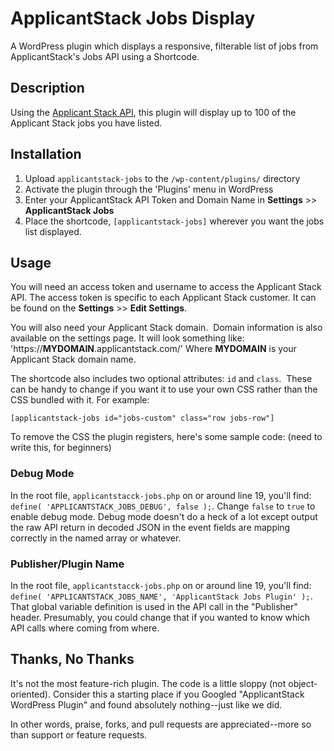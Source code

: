 # ApplicantStack Jobs Display 
A WordPress plugin which displays a responsive, filterable list of jobs from ApplicantStack's Jobs API using a Shortcode.

## Description
Using the [Applicant Stack API](https://help.applicantstack.com/hc/en-us/articles/115000786273-API-Integration-Guide "API Integration Guide"), this plugin will display up to 100 of the Applicant Stack jobs you have listed.  

## Installation
1. Upload `applicantstack-jobs` to the `/wp-content/plugins/` directory
1. Activate the plugin through the 'Plugins' menu in WordPress
1. Enter your ApplicantStack API Token and Domain Name in **Settings** >> **ApplicantStack Jobs**
1. Place the shortcode, `[applicantstack-jobs]` wherever you want the jobs list displayed.

## Usage
You will need an access token and username to access the Applicant Stack API. The access token is specific to each Applicant Stack customer. It can be found on the **Settings** >> **Edit Settings**.

You will also need your Applicant Stack domain.  Domain information is also available on the settings page. It will look something like:
'https://**MYDOMAIN**.applicantstack.com/' Where **MYDOMAIN** is your Applicant Stack domain name.

The shortcode also includes two optional attributes: `id` and `class`.  These can be handy to change if you want it to use your own CSS rather than the CSS bundled with it. For example:

`[applicantstack-jobs id="jobs-custom" class="row jobs-row"]`

To remove the CSS the plugin registers, here's some sample code:
(need to write this, for beginners)

### Debug Mode
In the root file, `applicantstacck-jobs.php` on or around line 19, you'll find: `define( 'APPLICANTSTACK_JOBS_DEBUG', false );`.  Change `false` to `true` to enable debug mode.  Debug mode doesn't do a heck of a lot except output the raw API return in decoded JSON in the event fields are mapping correctly in the named array or whatever.

### Publisher/Plugin Name
In the root file, `applicantstacck-jobs.php` on or around line 19, you'll find: `define( 'APPLICANTSTACK_JOBS_NAME', 'ApplicantStack Jobs Plugin' );`.  That global variable definition is used in the API call in the "Publisher" header.  Presumably, you could change that if you wanted to know which API calls where coming from where.  

## Thanks, No Thanks
It's not the most feature-rich plugin.  The code is a little sloppy (not object-oriented).  Consider this a starting place if you Googled "ApplicantStack WordPress Plugin" and found absolutely nothing--just like we did.

In other words, praise, forks, and pull requests are appreciated--more so than support or feature requests.
